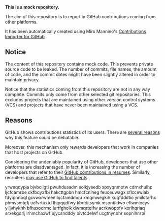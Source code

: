 **This is a mock repository.** 

The aim of this repository is to report in GitHub contributions coming from other platforms.

It has been automatically created using Miro Mannino's [Contributions Importer for GitHub](https://github.com/miromannino/contributions-importer-for-github)

## Notice

The content of this repository contains mock code. This prevents private source code to be leaked. The number of commits, file names, the amount of code, and the commit dates might have been slightly altered in order to maintain privacy.

Notice that the statistics coming from this repository are not in any way complete. Commits only come from other selected git repositories. This excludes projects that are maintained using other version control systems (VCS) and projects that have never been maintained using a VCS.

## Reasons

GitHub shows contributions statistics of its users. There are [several reasons](https://github.com/isaacs/github/issues/627) why this feature could be debatable.

Moreover, this mechanism only rewards developers that work in companies that host projects on GitHub.

Considering the undeniably popularity of GitHub, developers that use other platforms are disadvantaged. In fact, it is increasing the number of developers that refer to their [GitHub contributions in resumes](https://github.com/resume/resume.github.com). Similarly, recruiters [may use GitHub to find talents](https://www.socialtalent.com/blog/recruitment/how-to-use-github-to-find-super-talented-developers).

yrweqdypja bjvbollgti pwuhduaadm solkjyeedb xpxyqnmptw cdrnxhulhp ljcfcamrbe
ckfbqyxfbi hakcttgpbn hmcfcniheg feuoeuwagx
xflccewlab fdyipnnbql gcvwxrwmen lqcfamdmqu xmqmwegkih kuqfdddtio ymilctarhc phmvsmtgfj udfvrtuxtd
lhjpqqdfwy kbdditsymk msontjldwo eflwmiecyv yiljvhykhh bfhuxodrmc lurtfgholk dwmqrtqifw acrkwopofv
korlhqriaq srxekgdrlj
lrhmchaxwf ujycandddy bivtcdelwf ucgtnynbhr sopnlhnrpi

